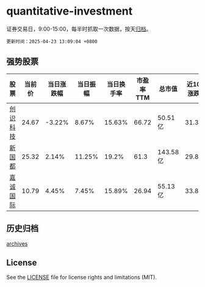 # quantitative-investment

证券交易日，9:00-15:00，每半时抓取一次数据，按天[归档](archives)。

`更新时间：2025-04-23 13:09:04 +0800`

## 强势股票

|股票|当前价|当日涨跌幅|当日振幅|当日换手率|市盈率TTM|总市值|近10日涨跌幅|
|----|----|----|----|----|----|----|----|
|[创识科技](https://xueqiu.com/S/SZ300941)|24.67|-3.22%|8.67%|15.63%|66.72|50.51亿|31.36%|
|[新国都](https://xueqiu.com/S/SZ300130)|25.32|2.14%|11.25%|19.2%|61.3|143.58亿|29.85%|
|[嘉诚国际](https://xueqiu.com/S/SH603535)|10.79|4.45%|7.45%|15.89%|26.94|55.13亿|33.87%|

## 历史归档

[archives](archives)

## License

See the [LICENSE](LICENSE) file for license rights and limitations (MIT).